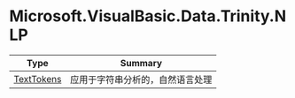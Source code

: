 ﻿
# Microsoft.VisualBasic.Data.Trinity.NLP

|Type|Summary|
|----|-------|
|[TextTokens](./TextTokens.md)|应用于字符串分析的，自然语言处理|

